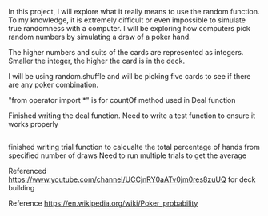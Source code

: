 In this project, I will explore what it really means to use the random function. To my knowledge, it is extremely difficult or even impossible to simulate true randomness with a computer. I will be exploring how computers pick random numbers by simulating a draw of a poker hand.

The higher numbers and suits of the cards are represented as integers. Smaller the integer, the higher the card is in the deck. 

I will be using random.shuffle and will be picking five cards to see if there are any poker combination. 

"from operator import \*" is for countOf method used in Deal function

Finished writing the deal function. Need to write a test function to ensure it works properly
##
finished writing trial function to calcualte the total percentage of hands from specified number of draws
Need to run multiple trials to get the average

Referenced https://www.youtube.com/channel/UCCjnRY0aATv0jm0res8zuUQ for deck building

Reference https://en.wikipedia.org/wiki/Poker_probability 
